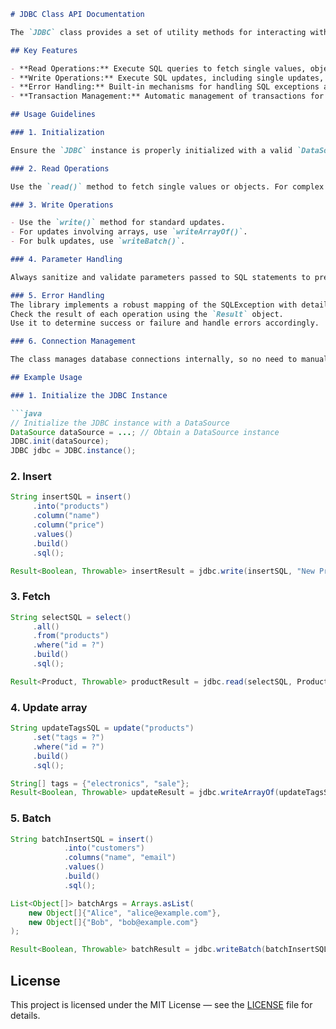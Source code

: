 ```markdown
# JDBC Class API Documentation

The `JDBC` class provides a set of utility methods for interacting with a relational database using JDBC (Java Database Connectivity). It simplifies SQL query execution, result handling, error handling, and transaction management. This class is designed to be used as a singleton within a Dependency Injection (DI) container.

## Key Features

- **Read Operations:** Execute SQL queries to fetch single values, objects, or lists of objects.
- **Write Operations:** Execute SQL updates, including single updates, array-based updates, and batch operations.
- **Error Handling:** Built-in mechanisms for handling SQL exceptions and translating them into application-specific exceptions.
- **Transaction Management:** Automatic management of transactions for write operations, ensuring data integrity.

## Usage Guidelines

### 1. Initialization

Ensure the `JDBC` instance is properly initialized with a valid `DataSource` before use.

### 2. Read Operations

Use the `read()` method to fetch single values or objects. For complex mappings, use the `read()` method with a `ResultSetExtractor` or `RowMapper`.

### 3. Write Operations

- Use the `write()` method for standard updates.
- For updates involving arrays, use `writeArrayOf()`.
- For bulk updates, use `writeBatch()`.

### 4. Parameter Handling

Always sanitize and validate parameters passed to SQL statements to prevent SQL injection.

### 5. Error Handling
The library implements a robust mapping of the SQLException with detailed descriptions and status codes
Check the result of each operation using the `Result` object. 
Use it to determine success or failure and handle errors accordingly.

### 6. Connection Management

The class manages database connections internally, so no need to manually open or close connections. Ensure that the `DataSource` is correctly configured.

## Example Usage

### 1. Initialize the JDBC Instance

```java
// Initialize the JDBC instance with a DataSource
DataSource dataSource = ...; // Obtain a DataSource instance
JDBC.init(dataSource);
JDBC jdbc = JDBC.instance();
```

### 2. Insert

```java
String insertSQL = insert()
     .into("products")
     .column("name")
     .column("price")
     .values()
     .build()
     .sql();

Result<Boolean, Throwable> insertResult = jdbc.write(insertSQL, "New Product", 29.99);
```

### 3. Fetch

```java
String selectSQL = select()
     .all()
     .from("products")
     .where("id = ?")
     .build()
     .sql();

Result<Product, Throwable> productResult = jdbc.read(selectSQL, Product.class, 1);
```

### 4. Update array

```java
String updateTagsSQL = update("products")
     .set("tags = ?")
     .where("id = ?")
     .build()
     .sql();

String[] tags = {"electronics", "sale"};
Result<Boolean, Throwable> updateResult = jdbc.writeArrayOf(updateTagsSQL, "text", 1, tags, 1);
```

### 5. Batch

```java
String batchInsertSQL = insert()
            .into("customers")
            .columns("name", "email")
            .values()
            .build()
            .sql();

List<Object[]> batchArgs = Arrays.asList(
    new Object[]{"Alice", "alice@example.com"},
    new Object[]{"Bob", "bob@example.com"}
);

Result<Boolean, Throwable> batchResult = jdbc.writeBatch(batchInsertSQL, batchArgs);
```

## License

This project is licensed under the MIT License — see the [LICENSE](LICENSE) file for details.